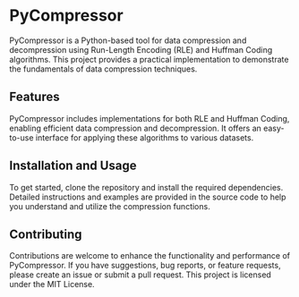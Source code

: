 # PyCompressor

PyCompressor is a Python-based tool for data compression and decompression using Run-Length Encoding (RLE) and Huffman Coding algorithms. This project provides a practical implementation to demonstrate the fundamentals of data compression techniques.

## Features

PyCompressor includes implementations for both RLE and Huffman Coding, enabling efficient data compression and decompression. It offers an easy-to-use interface for applying these algorithms to various datasets.

## Installation and Usage

To get started, clone the repository and install the required dependencies. Detailed instructions and examples are provided in the source code to help you understand and utilize the compression functions.

## Contributing

Contributions are welcome to enhance the functionality and performance of PyCompressor. If you have suggestions, bug reports, or feature requests, please create an issue or submit a pull request. This project is licensed under the MIT License.

